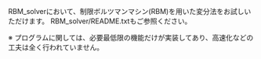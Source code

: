 RBM_solverにおいて、制限ボルツマンマシン(RBM)を用いた変分法をお試しいただけます。
RBM_solver/README.txtもご参照ください。

※ プログラムに関しては、必要最低限の機能だけが実装してあり、高速化などの工夫は全く行われていません。
